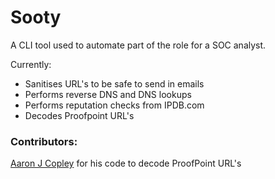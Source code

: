 # Sooty

A CLI tool used to automate part of the role for a SOC analyst. 

Currently:
  - Sanitises URL's to be safe to send in emails
  - Performs reverse DNS and DNS lookups
  - Performs reputation checks from IPDB.com
  - Decodes Proofpoint URL's
 
### Contributors:

[Aaron J Copley](https://github.com/aaronjcopley) for his code to decode ProofPoint URL's
